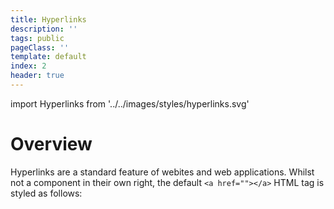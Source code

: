 ```yaml
---
title: Hyperlinks
description: ''
tags: public
pageClass: ''
template: default
index: 2
header: true
---
```


import Hyperlinks from '../../images/styles/hyperlinks.svg'

# Overview
Hyperlinks are a standard feature of webites and web applications. Whilst not a component in their own right, the default `<a href=""></a>` HTML tag is styled as follows:


<Hyperlinks />